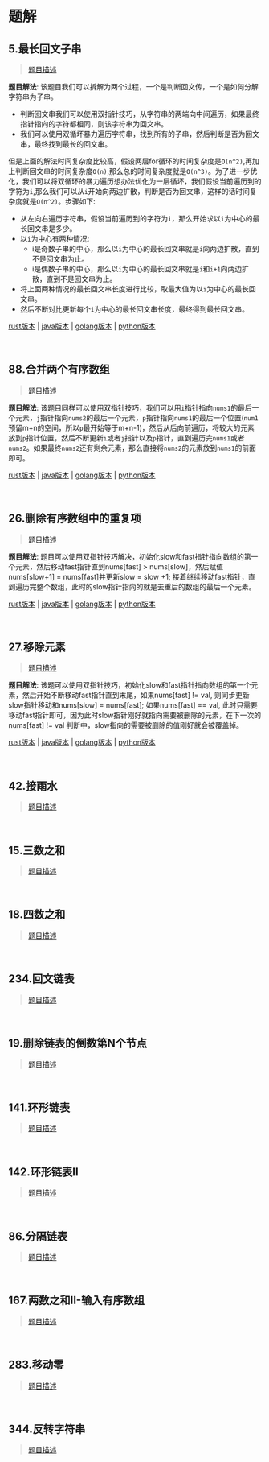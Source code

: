# 题解

## 5.最长回文子串

> [题目描述](https://leetcode-cn.com/problems/longest-palindromic-substring/)

**题目解法**: 该题目我们可以拆解为两个过程，一个是判断回文传，一个是如何分解字符串为子串。

- 判断回文串我们可以使用双指针技巧，从字符串的两端向中间遍历，如果最终指针指向的字符都相同，则该字符串为回文串。
- 我们可以使用双循坏暴力遍历字符串，找到所有的子串，然后判断是否为回文串，最终找到最长的回文串。

但是上面的解法时间复杂度比较高，假设两层for循环的时间复杂度是`O(n^2)`,再加上判断回文串的时间复杂度`O(n)`,那么总的时间复杂度就是`O(n^3)`。为了进一步优化，我们可以将双循环的暴力遍历想办法优化为一层循坏，我们假设当前遍历到的字符为`i`,那么我们可以从`i`开始向两边扩散，判断是否为回文串，这样的话时间复杂度就是`O(n^2)`。步骤如下:

- 从左向右遍历字符串，假设当前遍历到的字符为`i`，那么开始求以`i`为中心的最长回文串是多少。
- 以`i`为中心有两种情况:
  - i是奇数子串的中心，那么以`i`为中心的最长回文串就是`i`向两边扩散，直到不是回文串为止。
  - i是偶数子串的中心，那么以`i`为中心的最长回文串就是`i`和`i+1`向两边扩散，直到不是回文串为止。
- 将上面两种情况的最长回文串长度进行比较，取最大值为以`i`为中心的最长回文串。
- 然后不断对比更新每个`i`为中心的最长回文串长度，最终得到最长回文串。

[rust版本](../../../codes/rust/5.最长回文子串.rs) |
[java版本](../../../codes/java/5.最长回文子串.java) |
[golang版本](../../../codes/golang/5.最长回文子串.go) |
[python版本](../../../codes/python/5.最长回文子串.py)

</br>

## 88.合并两个有序数组

> [题目描述](https://leetcode-cn.com/problems/merge-sorted-array/)

**题目解法**: 该题目同样可以使用双指针技巧，我们可以用`i`指针指向`nums1`的最后一个元素，`j`指针指向`nums2`的最后一个元素，`p`指针指向`nums1`的最后一个位置(`num1`预留m+n的空间，所以`p`最开始等于m+n-1)，然后从后向前遍历，将较大的元素放到`p`指针位置，然后不断更新`i`或者`j`指针以及`p`指针，直到遍历完`nums1`或者`nums2`。如果最终`nums2`还有剩余元素，那么直接将`nums2`的元素放到`nums1`的前面即可。

[rust版本](../../../codes/rust/88.合并两个有序数组.rs) |
[java版本](../../../codes/java/88.合并两个有序数组.java) |
[golang版本](../../../codes/golang/88.合并两个有序数组.go) |
[python版本](../../../codes/python/88.合并两个有序数组.py)

</br>

## 26.删除有序数组中的重复项

> [题目描述](https://leetcode-cn.com/problems/remove-duplicates-from-sorted-array/)

**题目解法**: 题目可以使用双指针技巧解决，初始化slow和fast指针指向数组的第一个元素，然后移动fast指针直到nums[fast] > nums[slow]，然后赋值nums[slow+1] = nums[fast]并更新slow = slow +1; 接着继续移动fast指针，直到遍历完整个数组，此时的slow指针指向的就是去重后的数组的最后一个元素。

[rust版本](../../../codes/rust/26.删除有序数组中的重复项.rs) |
[java版本](../../../codes/java/26.删除有序数组中的重复项.java) |
[golang版本](../../../codes/golang/26.删除有序数组中的重复项.go) |
[python版本](../../../codes/python/26.删除有序数组中的重复项.py)

</br>

## 27.移除元素

> [题目描述](https://leetcode-cn.com/problems/remove-element/)

**题目解法**: 该题可以使用双指针技巧，初始化slow和fast指针指向数组的第一个元素，然后开始不断移动fast指针直到末尾，如果nums[fast] != val, 则同步更新slow指针移动和nums[slow] = nums[fast]; 如果nums[fast] == val, 此时只需要移动fast指针即可，因为此时slow指针刚好就指向需要被删除的元素，在下一次的nums[fast] != val 判断中，slow指向的需要被删除的值刚好就会被覆盖掉。

[rust版本](../../../codes/rust/27.移除元素.rs) |
[java版本](../../../codes/java/27.移除元素.java) |
[golang版本](../../../codes/golang/27.移除元素.go) |
[python版本](../../../codes/python/27.移除元素.py)

</br>

## 42.接雨水

> [题目描述](https://leetcode-cn.com/problems/trapping-rain-water/)

</br>

## 15.三数之和

> [题目描述](https://leetcode-cn.com/problems/3sum/)

</br>

## 18.四数之和

> [题目描述](https://leetcode-cn.com/problems/4sum/)

</br>

## 234.回文链表

> [题目描述](https://leetcode-cn.com/problems/palindrome-linked-list/)

</br>


## 19.删除链表的倒数第N个节点

> [题目描述](https://leetcode-cn.com/problems/remove-nth-node-from-end-of-list/)

</br>

## 141.环形链表

> [题目描述](https://leetcode-cn.com/problems/linked-list-cycle/)

</br>

## 142.环形链表II

> [题目描述](https://leetcode-cn.com/problems/linked-list-cycle-ii/)

</br>

## 86.分隔链表

> [题目描述](https://leetcode-cn.com/problems/partition-list/)

</br>

## 167.两数之和II-输入有序数组

> [题目描述](https://leetcode-cn.com/problems/two-sum-ii-input-array-is-sorted/)

</br>

## 283.移动零

> [题目描述](https://leetcode-cn.com/problems/move-zeroes/)

</br>

## 344.反转字符串

> [题目描述](https://leetcode-cn.com/problems/reverse-string/)

</br>
